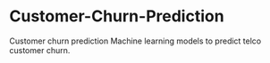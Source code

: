 # Customer-Churn-Prediction
Customer churn prediction Machine learning models to predict telco customer churn.
